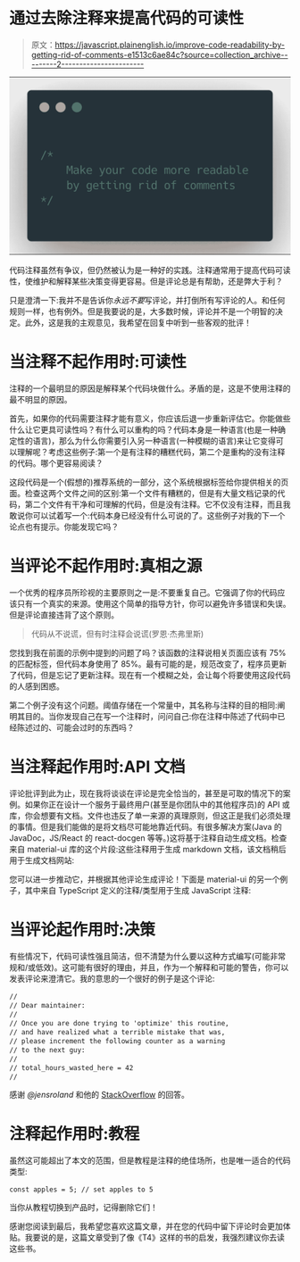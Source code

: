 # 通过去除注释来提高代码的可读性

> 原文：<https://javascript.plainenglish.io/improve-code-readability-by-getting-rid-of-comments-e1513c6ae84c?source=collection_archive---------2----------------------->

![](img/82ed2d61e088b5f4cb8c15849feb7155.png)

代码注释虽然有争议，但仍然被认为是一种好的实践。注释通常用于提高代码可读性，使维护和解释某些决策变得更容易。但是评论总是有帮助，还是弊大于利？

只是澄清一下:我并不是告诉你*永远不要*写评论，并打倒所有写评论的人。和任何规则一样，也有例外。但是我要说的是，大多数时候，评论并不是一个明智的决定。此外，这是我的主观意见，我希望在回复中听到一些客观的批评！

# 当注释不起作用时:可读性

注释的一个最明显的原因是解释某个代码块做什么。矛盾的是，这是不使用注释的最不明显的原因。

首先，如果你的代码需要注释才能有意义，你应该后退一步重新评估它。你能做些什么让它更具可读性吗？有什么可以重构的吗？代码本身是一种语言(也是一种确定性的语言)，那么为什么你需要引入另一种语言(一种模糊的语言)来让它变得可以理解呢？考虑这些例子:第一个是有注释的糟糕代码，第二个是重构的没有注释的代码。哪个更容易阅读？

这段代码是一个(假想的)推荐系统的一部分，这个系统根据标签给你提供相关的页面。检查这两个文件之间的区别:第一个文件有糟糕的，但是有大量文档记录的代码，第二个文件有干净和可理解的代码，但是没有注释。它不仅没有注释，而且我敢说你可以试着写一个:代码本身已经没有什么可说的了。这些例子对我的下一个论点也有提示。你能发现它吗？

# 当评论不起作用时:真相之源

一个优秀的程序员所珍视的主要原则之一是:不要重复自己。它强调了你的代码应该只有一个真实的来源。使用这个简单的指导方针，你可以避免许多错误和失误。但是评论直接违背了这个原则。

> 代码从不说谎，但有时注释会说谎(罗恩·杰弗里斯)

您找到我在前面的示例中提到的问题了吗？该函数的注释说相关页面应该有 75%的匹配标签，但代码本身使用了 85%。最有可能的是，规范改变了，程序员更新了代码，但是忘记了更新注释。现在有一个模糊之处，会让每个将要使用这段代码的人感到困惑。

第二个例子没有这个问题。阈值存储在一个常量中，其名称与注释的目的相同:阐明其目的。当你发现自己在写一个注释时，问问自己:你在注释中陈述了代码中已经陈述过的、可能会过时的东西吗？

# 当注释起作用时:API 文档

评论批评到此为止，现在我将谈谈在评论是完全恰当的，甚至是可取的情况下的案例。如果你正在设计一个服务于最终用户(甚至是你团队中的其他程序员)的 API 或库，你会想要有文档。文件也违反了单一来源的真理原则，但这正是我们必须处理的事情。但是我们能做的是将文档尽可能地靠近代码。有很多解决方案(Java 的 JavaDoc，JS/React 的 react-docgen 等等。)这将基于注释自动生成文档。检查来自 material-ui 库的这个片段:这些注释用于生成 markdown 文档，该文档稍后用于生成文档网站:

您可以进一步推动它，并根据其他评论生成评论！下面是 material-ui 的另一个例子，其中来自 TypeScript 定义的注释/类型用于生成 JavaScript 注释:

# 当评论起作用时:决策

有些情况下，代码可读性强且简洁，但不清楚为什么要以这种方式编写(可能非常规和/或低效)。这可能有很好的理由，并且，作为一个解释和可能的警告，你可以发表评论来澄清它。我的意思的一个很好的例子是这个评论:

```
// 
// Dear maintainer: 
// 
// Once you are done trying to 'optimize' this routine, 
// and have realized what a terrible mistake that was, 
// please increment the following counter as a warning 
// to the next guy: 
// 
// total_hours_wasted_here = 42 
//
```

感谢 *@jensroland* 和他的 [StackOverflow](https://stackoverflow.com/questions/184618/what-is-the-best-comment-in-source-code-you-have-ever-encountered/482129#482129) 的回答。

# 注释起作用时:教程

虽然这可能超出了本文的范围，但是教程是注释的绝佳场所，也是唯一适合的代码类型:

```
const apples = 5; // set apples to 5
```

当你从教程切换到产品时，记得删除它们！

感谢您阅读到最后，我希望您喜欢这篇文章，并在您的代码中留下评论时会更加体贴。我要说的是，这篇文章受到了像《T4》这样的书的启发，我强烈建议你去读这些书。